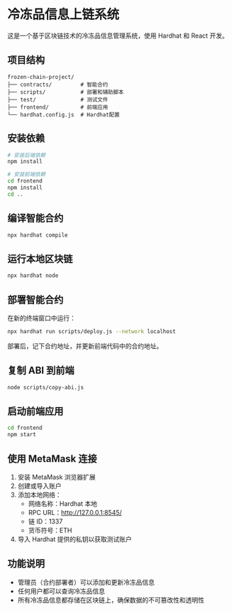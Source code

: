 # 冷冻品信息上链系统

这是一个基于区块链技术的冷冻品信息管理系统，使用 Hardhat 和 React 开发。

## 项目结构

```
frozen-chain-project/
├── contracts/         # 智能合约
├── scripts/           # 部署和辅助脚本
├── test/              # 测试文件
├── frontend/          # 前端应用
└── hardhat.config.js  # Hardhat配置
```

## 安装依赖

```bash
# 安装后端依赖
npm install

# 安装前端依赖
cd frontend
npm install
cd ..
```

## 编译智能合约

```bash
npx hardhat compile
```

## 运行本地区块链

```bash
npx hardhat node
```

## 部署智能合约

在新的终端窗口中运行：

```bash
npx hardhat run scripts/deploy.js --network localhost
```

部署后，记下合约地址，并更新前端代码中的合约地址。

## 复制 ABI 到前端

```bash
node scripts/copy-abi.js
```

## 启动前端应用

```bash
cd frontend
npm start
```

## 使用 MetaMask 连接

1. 安装 MetaMask 浏览器扩展
2. 创建或导入账户
3. 添加本地网络：
   - 网络名称：Hardhat 本地
   - RPC URL：http://127.0.0.1:8545/
   - 链 ID：1337
   - 货币符号：ETH
4. 导入 Hardhat 提供的私钥以获取测试账户

## 功能说明

- 管理员（合约部署者）可以添加和更新冷冻品信息
- 任何用户都可以查询冷冻品信息
- 所有冷冻品信息都存储在区块链上，确保数据的不可篡改性和透明性
